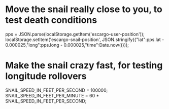 # Move the snail really close to you, to test death conditions

pps = JSON.parse(localStorage.getItem('escargo-user-position')); localStorage.setItem('escargo-snail-position', JSON.stringify({"lat":pps.lat - 0.000025,"long":pps.long - 0.000025,"time":Date.now()}));

# Make the snail crazy fast, for testing longitude rollovers

SNAIL_SPEED_IN_FEET_PER_SECOND = 100000; SNAIL_SPEED_IN_FEET_PER_MINUTE = 60 * SNAIL_SPEED_IN_FEET_PER_SECOND;